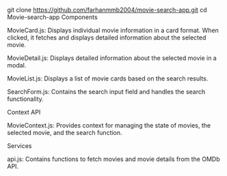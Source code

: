 git clone https://github.com/farhanmmb2004/movie-search-app.git
cd Movie-search-app
 
Components

MovieCard.js: Displays individual movie information in a card format. When clicked, it fetches and displays detailed information about the selected movie.

MovieDetail.js: Displays detailed information about the selected movie in a modal.

MovieList.js: Displays a list of movie cards based on the search results.

SearchForm.js: Contains the search input field and handles the search functionality.

Context API

MovieContext.js: Provides context for managing the state of movies, the selected movie, and the search function.

Services


api.js: Contains functions to fetch movies and movie details from the OMDb API.
